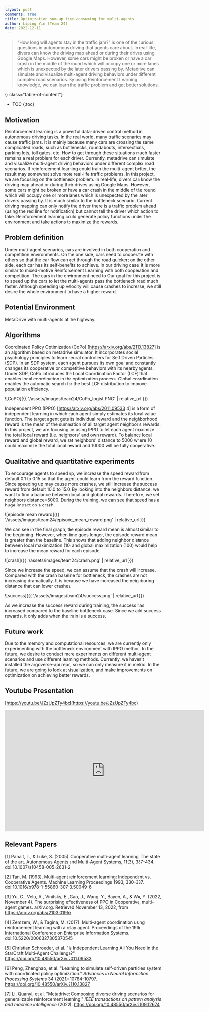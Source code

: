 ```yaml
---
layout: post
comments: true
title: Optimization sum-up time-consuming for multi-agents
author: Liping Yin (Team 24)
date: 2022-12-11
---
```


> "How long will agents stay in the traffic jam?" is one of the curious questions in autonomous driving that agents care about. In real-life, divers can know the driving map ahead or during their drives using Google Maps. However, some cars might be broken or have a car crash in the middle of the round which will occupy one or more lanes which is unexpected by the later drivers passing by. Metadrive can simulate and visualize multi-agent driving behaviors under different complex road scenarios. By using Reinforcement Learning knowledge, we can learn the traffic problem and get better solutions.

<!--more-->
{: class="table-of-content"}
* TOC
{:toc}


## Motivation
Reinforcement learning is a powerful data-driven control method in autonomous driving tasks. In the real world,  many traffic scenarios may cause traffic jams. It is mainly because many cars are crossing the same complicated roads, such as bottlenecks, roundabouts, intersections, parking lots, toll gates, etc. How to get through these situations much faster remains a real problem for each driver. Currently, metadrive can simulate and visualize multi-agent driving behaviors under different complex road scenarios. If reinforcement learning could train the multi-agent better, the result may somewhat solve more real-life traffic problems.
In this project, we are focusing on the bottleneck problem. In real-life, divers can know the driving map ahead or during their drives using Google Maps. However, some cars might be broken or have a car crash in the middle of the round which will occupy one or more lanes which is unexpected by the later drivers passing by. It is much similar to the bottleneck scenario. Current driving mapping can only notify the driver there is a traffic problem ahead (using the red line for notification) but cannot tell the driver which action to take. Reinforcement learning could generate policy functions under the environment and take actions to maximize the rewards. 

## Problem definition
Under muti-agent scenarios, cars are involved in both cooperation and competition environments. On the one side, cars need to cooperate with others so that the car flow can get through the road quicker; on the other side, each car has its self-benefits to achieve. In our driving case, it is more similar to mixed-motive Reinforcement Learning with both cooperation and competition. The cars in the environment need to 
Our goal for this project is to speed up the cars to let the multi-agents pass the bottleneck road much faster. Although speeding up velocity will cause crashes to increase, we still desire the whole environment to have a higher reward.

## Potential Environment
MetaDrive with multi-agents at the highway.

## Algorithms
Coordinated Policy Optimization (CoPo) [https://arxiv.org/abs/2110.13827] is an algorithm based on metadrive simulator. It incorporates social psychology principles to learn neural controllers for Self Driven Particles (SDP). In an SDP system, each agent pursues its own goal and constantly changes its cooperative or competitive behaviors with its nearby agents. Under SDP, CoPo introduces the Local Coordination Factor (LCF) that enables local coordination in the optimization process. Global coordination enables the automatic search for the best LCF distribution to improve population efficiency.

![CoPO]({{ '/assets/images/team24/CoPo_logist.PNG' | relative_url }})

Independent PPO (IPPO) [https://arxiv.org/abs/2011.09533 4] is a form of independent learning in which each agent simply estimates its local value function. The target agent gets its individual reward and the neighborhood reward is the mean of the summation of all target agent neighbor's rewards. In this project, we are focusing on using IPPO to let each agent maximize the total local reward (i.e. neighbors' and own reward). To balance local reward and global reward, we set neighbors' distance to 5000 where 10 could maximize the total local reward and 10000 will be fully cooperative.

## Qualitative and quantitative experiments
To encourage agents to speed up, we increase the speed reward from default 0.1 to 0.15 so that the agent could learn from the reward function. Since speeding up may cause more crashes, we still increase the success reward from default 10.0 to 15.0. By looking into the neighbors distance, we want to find a balance between local and global rewards. Therefore, we set neighbors distance=5000. During the training, we can see that speed has a huge impact on a crash.

![episode mean reward]({{ '/assets/images/team24/episode_mean_reward.png' | relative_url }})

We can see in the final graph, the episode reward mean is almost similar to the beginning. However, when time goes longer, the episode reward mean is greater than the baseline. This shows that adding neighbor distance between local maximization (10) and global maximization (100) would help to increase the mean reward for each episode. 

![crash]({{ '/assets/images/team24/crash.png' | relative_url }})

Since we increase the speed, we can assume that the crash will increase. Compared with the crash baseline for bottleneck, the crashes are not increasing dramatically. It is because we have increased the neighboring distance that can lower crashes.

![success]({{ '/assets/images/team24/success.png' | relative_url }})

As we increase the success reward during training, the success has increased compared to the baseline bottleneck case. Since we add success rewards, it only adds when the train is a success.

## Future work
Due to the memory and computational resources, we are currently only experimenting with the bottleneck environment with IPPO method. In the future, we desire to conduct more experiments on different multi-agent scenarios and use different learning methods.
Currently, we haven't installed the argoverse-api repo, so we can only measure it in metric. In the future, we are going to look at visualization, and make improvements on optimization on achieving better rewards.

## Youtube Presentation
[https://youtu.be/JZzUpZTy4bc](https://youtu.be/JZzUpZTy4bc)
<iframe type="text/html"
      width="640"
      height="390"
      src="https://youtu.be/JZzUpZTy4bc"
      title="YouTube video player"
      frameborder="0"
      webkitallowfullscreen mozallowfullscreen allowfullscreen>
</iframe>

## Relevant Papers
[1] Panait, L., & Luke, S. (2005). Cooperative multi-agent learning: The state of the art. Autonomous Agents and Multi-Agent Systems, 11(3), 387-434. doi:10.1007/s10458-005-2631-2

[2] Tan, M. (1993). Multi-agent reinforcement learning: Independent vs. Cooperative Agents. Machine Learning Proceedings 1993, 330-337. doi:10.1016/b978-1-55860-307-3.50049-6

[3] Yu, C., Velu, A., Vinitsky, E., Gao, J., Wang, Y., Bayen, A., & Wu, Y. (2022, November 4). The surprising effectiveness of PPO in Cooperative, multi-agent games. arXiv.org. Retrieved November 13, 2022, from https://arxiv.org/abs/2103.01955

[4] Zemzem, W., & Tagina, M. (2017). Multi-agent coordination using reinforcement learning with a relay agent. Proceedings of the 19th International Conference on Enterprise Information Systems. doi:10.5220/0006327305370545

[5] Christian Schroeder, et al. "Is Independent Learning All You Need in the StarCraft Multi-Agent Challenge?" https://doi.org/10.48550/arXiv.2011.09533

[6] Peng, Zhenghao, et al. "Learning to simulate self-driven particles system with coordinated policy optimization." *Advances in Neural Information Processing Systems* 34 (2021): 10784-10797. https://doi.org/10.48550/arXiv.2110.13827

[7] Li, Quanyi, et al. "Metadrive: Composing diverse driving scenarios for generalizable reinforcement learning." *IEEE transactions on pattern analysis and machine intelligence* (2022). https://doi.org/10.48550/arXiv.2109.12674




